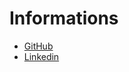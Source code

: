 # Informations

* [GitHub](https://github.com/Abbaslover_)
* [Linkedin](https://linkedin.com/in/cynthia-udoh)
